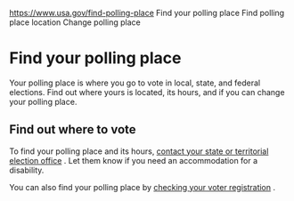 

https://www.usa.gov/find-polling-place
Find your polling place
Find polling place location
Change polling place

Find your polling place
=======================

Your polling place is where you go to vote in local, state, and federal elections. Find out where yours is located, its hours, and if you can change your polling place.

**Find out where to vote**
--------------------------

To find your polling place and its hours,
[contact your state or territorial election office](https://www.usa.gov/state-election-office)
. Let them know if you need an accommodation for a disability.

You can also find your polling place by
[checking your voter registration](https://www.nass.org/can-i-vote/find-your-polling-place)
.
